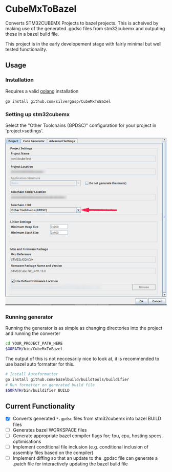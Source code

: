 # CubeMxToBazel

Converts STM32CUBEMX Projects to bazel projects. This is acheived by making use of the generated .gpdsc files from stm32cubemx and outputing these in a bazel build file.

This project is in the early developement stage with fairly minimal but well tested functionality.

## Usage

### Installation

Requires a valid [golang](https://github.com/golang/go/wiki/Ubuntu) installation

`go install github.com/silvergasp/CubeMxToBazel`

### Setting up stm32cubemx

Select the "Other Toolchains (GPDSC)" configuration for your project in 'project>settings'.

![cubemxSettings](imgs/project_settings_configuration.png "stm32cubemx settings")

### Running generator

Running the generator is as simple as changing directories into the project and running the converter

```sh
cd YOUR_PROJECT_PATH_HERE
$GOPATH/bin/CubeMxToBazel
```

The output of this is not neccesarily nice to look at, it is recommended to use bazel auto formatter for this.

```sh
# Install Autoformatter
go install github.com/bazelbuild/buildtools/buildifier
# Run formatter on generated build file
$GOPATH/bin/buildifier BUILD
```

## Current Functionality

- [x] Converts generated `*.gpdsc` files from stm32cubemx into bazel BUILD files
- [ ] Generates bazel WORKSPACE files
- [ ] Generate appropriate bazel compiler flags for; fpu, cpu, hosting specs, optimisations
- [ ] Implement conditional file inclusion (e.g. conditional inclusion of assembly files based on the compiler)
- [ ] Implement diffing so that an update to the .gpdsc file can generate a .patch file for interactively updating the bazel build file
